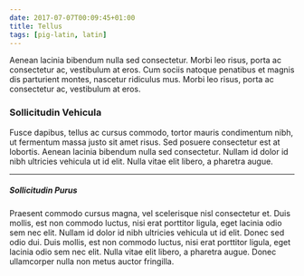 ```yaml
---
date: 2017-07-07T00:09:45+01:00
title: Tellus
tags: [pig-latin, latin]
---
```


Aenean lacinia bibendum nulla sed consectetur. Morbi leo risus, porta ac consectetur ac, vestibulum at eros. Cum sociis natoque penatibus et magnis dis parturient montes, nascetur ridiculus mus. Morbi leo risus, porta ac consectetur ac, vestibulum at eros.

### Sollicitudin Vehicula

Fusce dapibus, tellus ac cursus commodo, tortor mauris condimentum nibh, ut fermentum massa justo sit amet risus. Sed posuere consectetur est at lobortis. Aenean lacinia bibendum nulla sed consectetur. Nullam id dolor id nibh ultricies vehicula ut id elit. Nulla vitae elit libero, a pharetra augue.

---

##### Sollicitudin Purus

Praesent commodo cursus magna, vel scelerisque nisl consectetur et. Duis mollis, est non commodo luctus, nisi erat porttitor ligula, eget lacinia odio sem nec elit. Nullam id dolor id nibh ultricies vehicula ut id elit. Donec sed odio dui. Duis mollis, est non commodo luctus, nisi erat porttitor ligula, eget lacinia odio sem nec elit. Nulla vitae elit libero, a pharetra augue. Donec ullamcorper nulla non metus auctor fringilla.
